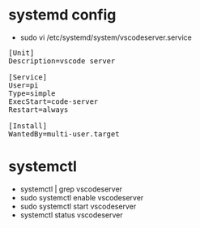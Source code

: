 # systemd config
* sudo vi /etc/systemd/system/vscodeserver.service
<pre>
[Unit]
Description=vscode server

[Service]
User=pi
Type=simple
ExecStart=code-server
Restart=always

[Install]
WantedBy=multi-user.target
</pre>

# systemctl
* systemctl | grep vscodeserver
* sudo systemctl enable vscodeserver
* sudo systemctl start vscodeserver
* systemctl status vscodeserver
